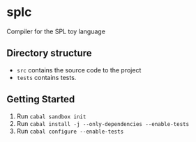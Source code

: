 splc
====

Compiler for the SPL toy language

Directory structure
-------------------

* `src` contains the source code to the project
* `tests` contains tests.

Getting Started
---------------

1. Run `cabal sandbox init`
2. Run `cabal install -j --only-dependencies --enable-tests`
3. Run `cabal configure --enable-tests`
